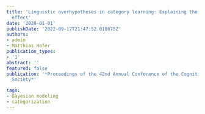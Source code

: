 ```yaml
---
title: 'Linguistic overhypotheses in category learning: Explaining the label advantage
  effect'
date: '2020-01-01'
publishDate: '2022-09-17T21:47:52.018675Z'
authors:
- admin
- Matthias Hofer
publication_types:
- '1'
abstract: ''
featured: false
publication: '*Proceedings of the 42nd Annual Conference of the Cognitive Science
  Society*'

tags:
- Bayesian modeling
- categorization
---
```

